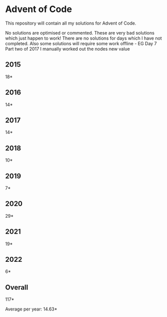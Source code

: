 # Advent of Code

This repository will contain all my solutions for Advent of Code.

No solutions are optimised or commented.  These are very bad solutions which just happen to work!
There are no solutions for days which I have not completed.
Also some solutions will require some work offline - EG Day 7 Part two of 2017 I manually worked out the nodes new value

## 2015
18*

## 2016 
14*

## 2017
14*

## 2018
10*

## 2019
7*

## 2020
29*

## 2021
19*

## 2022
6*

## Overall
117*

Average per year: 14.63*
